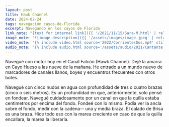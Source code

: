 ```yaml
---
layout: post
title: Hawk Channel
date: 2024-02-24
tags: navegación cayos-de-Florida
excerpt: Navegando en los cayos de Florida
link_note: "[text for internal link]({{ '/2021/11/15/Sara-M.html' | relative_url }})"
image_note: "![image description]({{ '/assets/images/image.jpeg' | relative_url }})"
video_note: "{% include video.html source='2022/CorrientesDos.mp4' still='2022/CostaRica/CorrientesUno.png' %}"
audio_note: "{% include audio.html source='/assets/audio/2021/Cantante.m4a' %}"
---
```


Navegué con motor hoy en el Canál Falcón (Hawk Channel). Dejé la amarra en Cayo
Hueso a las nueve de la mañana. He entrado a un mundo nuevo de marcadores de
canales llanos, boyes y encuentros frecuentes con otros botes.

Navegué con cinco nudos en agua con profundidad de tres o cuatro brazas (cinco
o seis metros). Es un profundidad en que, anteriormente, solo pensé en fondear.
Navegué cuidadosamente por un canal en que la quilla estaba centimetros
por encima del fondo. Fondeé con lo mismo. Podía ver la ancla sobre el
fondo, medir con la cadena-- una y media braza. El calado de Brisa es una braza.
Hice todo eso con la marea creciente en caso de que la quilla encallara, la marea
la liberaría.


